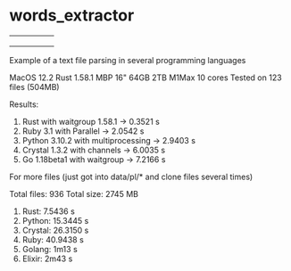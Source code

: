 # words_extractor

|   |   |   |   |   |
|--- |--- |--- |--- |--- |
|   |   |   |   |   |
|   |   |   |   |   |
|   |   |   |   |   |

Example of a text file parsing in several programming languages

MacOS 12.2
Rust 1.58.1
MBP 16" 64GB 2TB M1Max 10 cores
Tested on 123 files (504MB)

Results:

1. Rust with waitgroup 1.58.1 -> 0.3521 s
2. Ruby 3.1 with Parallel -> 2.0542 s
3. Python 3.10.2 with multiprocessing -> 2.9403 s
4. Crystal 1.3.2 with channels ->  6.0035 s
5. Go 1.18beta1 with waitgroup -> 7.2166 s

For more files (just got into data/pl/* and clone files several times)

Total files: 936
Total size: 2745 MB

1. Rust:     7.5436 s
2. Python:  15.3445 s
3. Crystal: 26.3150 s
4. Ruby:    40.9438 s
5. Golang:  1m13 s
6. Elixir:  2m43 s
